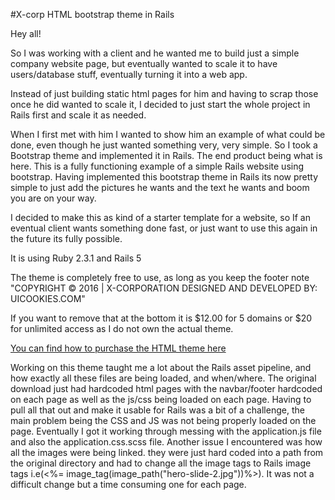 #X-corp HTML bootstrap theme in Rails

Hey all!

So I was working with a client and he wanted me to build just a simple company website page, but eventually wanted to scale it to have users/database stuff, eventually turning it into a web app.


Instead of just building static html pages for him and having to scrap those once he did wanted to scale it, I decided to just start the whole project in Rails first and scale it as needed.


When I first met with him I wanted to show him an example of what could be done, even though he just wanted something very, very simple. So I took a Bootstrap theme and implemented it in Rails. The end product being what is here. This is a fully functioning example of a simple Rails website using bootstrap. Having implemented this bootstrap theme in Rails its now pretty simple to just add the pictures he wants and the text he wants and boom you are on your way. 


I decided to make this as kind of a starter template for a website, so If an eventual client wants something done fast, or just want to use this again in the future its fully possible. 

It is using Ruby 2.3.1 and Rails 5

The theme is completely free to use, as long as you keep the footer note "COPYRIGHT © 2016 | X-CORPORATION DESIGNED AND DEVELOPED BY: UICOOKIES.COM"

If you want to remove that at the bottom it is $12.00 for 5 domains or $20 for unlimited access as I do not own the actual theme.

[You can find how to purchase the HTML theme here](https://uicookies.com/downloads/x-corporation-free-bootstrap-html-template/)

Working on this theme taught me a lot about the Rails asset pipeline, and how exactly all these files are being loaded, and when/where. The original download just had hardcoded html pages with the navbar/footer hardcoded on each page as well as the js/css being loaded on each page. Having to pull all that out and make it usable for Rails was a bit of a challenge, the main problem being the CSS and JS was not being properly loaded on the page. Eventually I got it working through messing with the application.js file and also the application.css.scss file. Another issue I encountered was how all the images were being linked. they were just hard coded into a path from the original directory and had to change all the image tags to Rails image tags i.e(<%= image_tag(image_path("hero-slide-2.jpg"))%>). It was not a difficult change but a time consuming one for each page.
